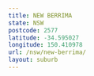 ```yaml
---
title: NEW BERRIMA
state: NSW
postcode: 2577
latitude: -34.595027
longitude: 150.410978
url: /nsw/new-berrima/
layout: suburb
---
```


